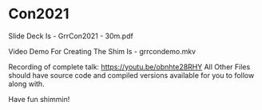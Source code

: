 ﻿# Con2021

Slide Deck Is - GrrCon2021 - 30m.pdf

Video Demo For Creating The Shim Is - grrcondemo.mkv

Recording of complete talk: https://youtu.be/obnhte28RHY
All Other Files should have source code and compiled versions available for you to follow along with.

Have fun shimmin!

